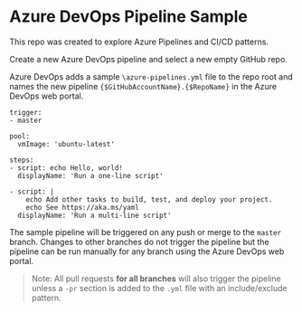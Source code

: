 # Azure DevOps Pipeline Sample 

This repo was created to explore Azure Pipelines and CI/CD patterns.
 
Create a new Azure DevOps pipeline and select a new empty GitHub repo. 

Azure DevOps adds a sample `\azure-pipelines.yml` file to the repo root and names the new pipeline `{$GitHubAccountName}.{$RepoName}` in the Azure DevOps web portal.

```
trigger:
- master

pool:
  vmImage: 'ubuntu-latest'

steps:
- script: echo Hello, world!
  displayName: 'Run a one-line script'

- script: |
    echo Add other tasks to build, test, and deploy your project.
    echo See https://aka.ms/yaml
  displayName: 'Run a multi-line script'
  ```

The sample pipeline will be triggered on any push or merge to the `master` branch. Changes to other branches do not trigger the pipeline but the pipeline can be run manually for any branch using the Azure DevOps web portal.

> Note: All pull requests **for all branches** will also trigger the pipeline unless a `-pr` section is added to the `.yml` file with an include/exclude pattern.